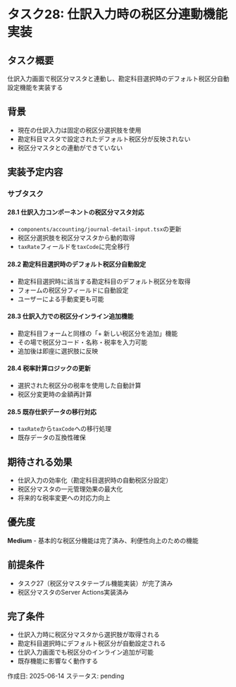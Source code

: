 # タスク28: 仕訳入力時の税区分連動機能実装

## タスク概要
仕訳入力画面で税区分マスタと連動し、勘定科目選択時のデフォルト税区分自動設定機能を実装する

## 背景
- 現在の仕訳入力は固定の税区分選択肢を使用
- 勘定科目マスタで設定されたデフォルト税区分が反映されない
- 税区分マスタとの連動ができていない

## 実装予定内容

### サブタスク

#### 28.1 仕訳入力コンポーネントの税区分マスタ対応
- `components/accounting/journal-detail-input.tsx`の更新
- 税区分選択肢を税区分マスタから動的取得
- `taxRate`フィールドを`taxCode`に完全移行

#### 28.2 勘定科目選択時のデフォルト税区分自動設定
- 勘定科目選択時に該当する勘定科目のデフォルト税区分を取得
- フォームの税区分フィールドに自動設定
- ユーザーによる手動変更も可能

#### 28.3 仕訳入力での税区分インライン追加機能
- 勘定科目フォームと同様の「+ 新しい税区分を追加」機能
- その場で税区分コード・名称・税率を入力可能
- 追加後は即座に選択肢に反映

#### 28.4 税率計算ロジックの更新
- 選択された税区分の税率を使用した自動計算
- 税区分変更時の金額再計算

#### 28.5 既存仕訳データの移行対応
- `taxRate`から`taxCode`への移行処理
- 既存データの互換性確保

## 期待される効果
- 仕訳入力の効率化（勘定科目選択時の自動税区分設定）
- 税区分マスタの一元管理効果の最大化
- 将来的な税率変更への対応力向上

## 優先度
**Medium** - 基本的な税区分機能は完了済み、利便性向上のための機能

## 前提条件
- タスク27（税区分マスタテーブル機能実装）が完了済み
- 税区分マスタのServer Actions実装済み

## 完了条件
- 仕訳入力時に税区分マスタから選択肢が取得される
- 勘定科目選択時にデフォルト税区分が自動設定される
- 仕訳入力画面でも税区分のインライン追加が可能
- 既存機能に影響なく動作する

作成日: 2025-06-14
ステータス: pending